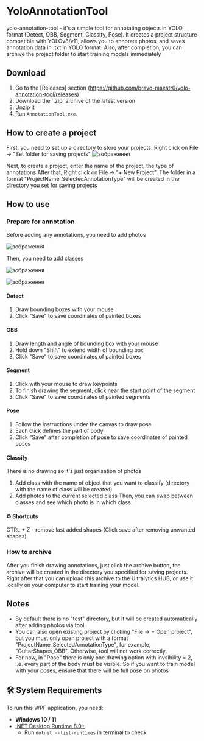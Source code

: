 # YoloAnnotationTool

yolo-annotation-tool - it's a simple tool for annotating objects in YOLO format (Detect, OBB, Segment, Classify, Pose). 
It creates a project structure compatible with YOLOv8/v11, allows you to annotate photos, and saves annotation data in .txt in YOLO format. Also, after completion, you can archive the project folder to start training models immediately  

## Download

1. Go to the [Releases] section (https://github.com/bravo-maestr0/yolo-annotation-tool/releases)
2. Download the `.zip' archive of the latest version
3. Unzip it
4. Run `AnnotationTool.exe`.

## How to create a project

First, you need to set up a directory to store your projects: Right click on File -> "Set folder for saving projects"
![зображення](https://github.com/user-attachments/assets/1cae0500-a613-412e-9d40-a7694a42210a)

Next, to create a project, enter the name of the project, the type of annotations
After that, Right click on File -> "+ New Project".
The folder in a format "ProjectName_SelectedAnnotationType" will be created in the directory you set for saving projects

## How to use

### Prepare for annotation
Before adding any annotations, you need to add photos

![зображення](https://github.com/user-attachments/assets/549b2efa-c536-4bf5-8dfc-5da54fc8dc5f)

Then, you need to add classes

![зображення](https://github.com/user-attachments/assets/da28cdfe-455f-4d30-b874-dd10f1eea459)

![зображення](https://github.com/user-attachments/assets/13f3ab32-7359-4991-b1a6-e9ee039aeaa1)
#### Detect
1. Draw bounding boxes with your mouse
2. Click "Save" to save coordinates of painted boxes
#### OBB
1. Draw length and angle of bounding box with your mouse
2. Hold down "Shift" to extend width of bounding box
3. Click "Save" to save coordinates of painted boxes
#### Segment
1. Click with your mouse to draw keypoints
2. To finish drawing the segment, click near the start point of the segment
3. Click "Save" to save coordinates of painted segments
#### Pose
1. Follow the instructions under the canvas to draw pose
2. Each click defines the part of body
3. Click "Save" after completion of pose to save coordinates of painted poses
#### Classify
There is no drawing so it's just organisation of photos
1. Add class with the name of object that you want to classify (directory with the name of class will be created)
2. Add photos to the current selected class
Then, you can swap between classes and see which photo is in which class
#### ⚙ Shortcuts
CTRL + Z - remove last added shapes
(Click save after removing unwanted shapes)

### How to archive
After you finish drawing annotations, just click the archive button, the archive will be created in the directory you specified for saving projects. Right after that you can upload this archive to the Ultralytics HUB, or use it locally on your computer to start training your model.

## Notes 
- By default there is no "test" directory, but it will be created automatically after adding photos via tool
- You can also open existing project by clicking "File -> = Open project", but you must only open project with a format "ProjectName_SelectedAnnotationType", for example, "GuitarShapes_OBB". Otherwise, tool will not work correctly.
- For now, in "Pose" there is only one drawing option with invsibility = 2, i.e. every part of the body must be visible. So if you want to train model with your poses, ensure that there will be full pose on photos

## 🛠️ System Requirements

To run this WPF application, you need:

- **Windows 10 / 11**
- [.NET Desktop Runtime 8.0+](https://dotnet.microsoft.com/en-us/download/dotnet/8.0) 
  - Run `dotnet --list-runtimes` in terminal to check
